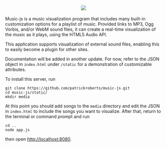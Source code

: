 <h1 style="text-align:center"><img src="https://i.imgur.com/dHpUAIh.png"></h1>

Music-js is a music visualization program that includes many built-in
customization options for a playlist of music. Provided links to
MP3, Ogg Vorbis, and/or WebM sound files, it can create a real-time
visualization of the music as it plays, using the HTML5 Audio API.

This application supports visualization of external sound files,
enabling this to easily become a plugin for other sites.

Documentation will be added in another update. For now, refer to the
JSON object in ``index.html`` under ``/static`` for a demonstration
of customizable attributes.

To install this server, run

```
git clone https://github.com/patrickroberts/music-js.git
cd music-js/static/
mkdir media
```

At this point you should add songs to the ``media`` directory and edit the
JSON in ``index.html`` to include the songs you want to visualize. After
that, return to the terminal or command prompt and run

```
cd ..
node app.js
```

then open <http://localhost:8080>.